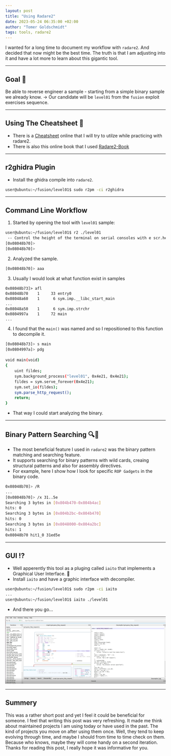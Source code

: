 ```yaml
---
layout: post
title: "Using Radare2"
date: 2023-05-24 06:35:00 +02:00
author: "Tomer Goldschmidt"
tags: tools, radare2
---
```



I wanted for a long time to document my workflow with `radare2`. And decided that now might be the best time.
The truth is that I am adjusting into it and have a lot more to learn about this gigantic tool.

---
## Goal 🎯
Be able to reverse engineer a sample - starting from a simple binary sample we already know. -> Our candidate will be `level01` from the `fusion` exploit exercises sequence.

---
## Using The Cheatsheet 📄
* There is a [Cheatsheet](https://github.com/radareorg/radare2/blob/master/doc/intro.md) online that I will try to utilze while practicing with radare2.
* There is also this online book that I used [Radare2-Book](https://book.rada.re/)

---
## r2ghidra Plugin
* Install the ghidra compile into `radare2`.
```bash
user@ubuntu:~/fusion/level01$ sudo r2pm -ci r2ghidra
```

---
## Command Line Workflow
1. Started by opening the tool with `level01` sample:
```bash
user@ubuntu:~/fusion/level01$ r2 ./level01
 -- Control the height of the terminal on serial consoles with e scr.height
[0x08048b70]> 
[0x08048b70]> 
```

2. Analyzed the sample.
```bash
[0x08048b70]> aaa
```

3. Usually I would look at what function exist in samples
```
0x08048b73]> afl
0x08048b70    1     33 entry0
0x08048a60    1      6 sym.imp.__libc_start_main
...
0x08048a50    1      6 sym.imp.strchr
0x0804997a    1     72 main
...
```

4. I found that the `main()` was named and so I repositioned to this function to decompile it.
```bash
[0x08048b73]> s main
[0x0804997a]> pdg

void main(void)
{
    uint fildes;   
    sym.background_process("level01", 0x4e21, 0x4e21);
    fildes = sym.serve_forever(0x4e21);
    sym.set_io(fildes);
    sym.parse_http_request();
    return;
}
```
* That way I could start analyzing the binary.

---
## Binary Pattern Searching 🔍💪
* The most beneficial feature I used in `radare2` was the binary pattern matching and searching feature.
* It supports searching for binary patterns with wild cards, creaing structural patterns and also for assembly directives.
* For example, here I show how I look for specific `ROP Gadgets` in the binary code.
```bash
0x08048b70]> /R
...
[0x08048b70]> /x 31..5e
Searching 3 bytes in [0x804b470-0x804b4ac]
hits: 0
Searching 3 bytes in [0x804b2bc-0x804b470]
hits: 0
Searching 3 bytes in [0x8048000-0x804a2bc]
hits: 1
0x08048b70 hit1_0 31ed5e
```

---
## GUI ⁉
* Well apperently this tool as a pluging called `iaito` that implements a Graphical User Interface. 🤔
* Install `iaito` and have a graphic interface with decompiler.
```bash
user@ubuntu:~/fusion/level01$ sudo r2pm -ci iaito
...
user@ubuntu:~/fusion/level01$ iaito ./level01
```
* And there you go...

<img src="assets/radare2-iaiot.png" />


---
## Summery
This was a rather short post and yet I feel it could be beneficial for someone. 
I feel that writing this post was very refreshing. It made me think about maintained projects I am using today or have used in the past. 
The kind of projects you move on after using them once.
Well, they tend to keep evolving through time, and maybe I should from time to time check on them. Because who knows, maybe they will come handy on a second iteration.
Thanks for reading this post, I really hope it was informative for you.
